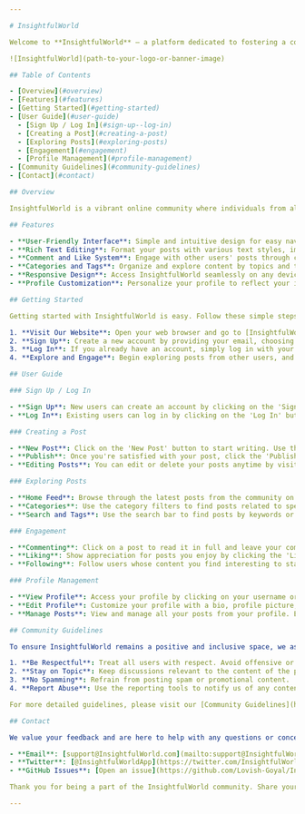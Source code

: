 ```yaml
---

# InsightfulWorld

Welcome to **InsightfulWorld** – a platform dedicated to fostering a community where users can share their thoughts, ideas, and reflections. Whether it's a daily musing, advice, or a story you'd like to share, InsightfulWorld provides a safe and welcoming space for your voice to be heard.

![InsightfulWorld](path-to-your-logo-or-banner-image)

## Table of Contents

- [Overview](#overview)
- [Features](#features)
- [Getting Started](#getting-started)
- [User Guide](#user-guide)
  - [Sign Up / Log In](#sign-up--log-in)
  - [Creating a Post](#creating-a-post)
  - [Exploring Posts](#exploring-posts)
  - [Engagement](#engagement)
  - [Profile Management](#profile-management)
- [Community Guidelines](#community-guidelines)
- [Contact](#contact)

## Overview

InsightfulWorld is a vibrant online community where individuals from all walks of life can come together to share their thoughts. Our platform is designed to be user-friendly and inclusive, ensuring everyone has the opportunity to contribute and engage meaningfully.

## Features

- **User-Friendly Interface**: Simple and intuitive design for easy navigation and content creation.
- **Rich Text Editing**: Format your posts with various text styles, images, and links to enhance your storytelling.
- **Comment and Like System**: Engage with other users' posts through comments and likes.
- **Categories and Tags**: Organize and explore content by topics and tags.
- **Responsive Design**: Access InsightfulWorld seamlessly on any device, whether it's a phone, tablet, or desktop.
- **Profile Customization**: Personalize your profile to reflect your identity and manage your posts.

## Getting Started

Getting started with InsightfulWorld is easy. Follow these simple steps to join our community and start sharing your thoughts.

1. **Visit Our Website**: Open your web browser and go to [InsightfulWorld](https://www.InsightfulWorld.com).
2. **Sign Up**: Create a new account by providing your email, choosing a username, and setting a password.
3. **Log In**: If you already have an account, simply log in with your credentials.
4. **Explore and Engage**: Begin exploring posts from other users, and don't hesitate to start sharing your own thoughts!

## User Guide

### Sign Up / Log In

- **Sign Up**: New users can create an account by clicking on the 'Sign Up' button on the homepage. Provide a valid email address, choose a username, and create a password.
- **Log In**: Existing users can log in by clicking on the 'Log In' button and entering their email and password.

### Creating a Post

- **New Post**: Click on the 'New Post' button to start writing. Use the rich text editor to format your content, add images, and insert links.
- **Publish**: Once you're satisfied with your post, click the 'Publish' button to share it with the InsightfulWorld community.
- **Editing Posts**: You can edit or delete your posts anytime by visiting your profile and selecting the post you wish to modify.

### Exploring Posts

- **Home Feed**: Browse through the latest posts from the community on the homepage.
- **Categories**: Use the category filters to find posts related to specific topics of interest.
- **Search and Tags**: Use the search bar to find posts by keywords or tags.

### Engagement

- **Commenting**: Click on a post to read it in full and leave your comments.
- **Liking**: Show appreciation for posts you enjoy by clicking the 'Like' button.
- **Following**: Follow users whose content you find interesting to stay updated with their latest posts.

### Profile Management

- **View Profile**: Access your profile by clicking on your username or profile picture.
- **Edit Profile**: Customize your profile with a bio, profile picture, and cover photo.
- **Manage Posts**: View and manage all your posts from your profile. Edit or delete any post as needed.

## Community Guidelines

To ensure InsightfulWorld remains a positive and inclusive space, we ask all users to adhere to our community guidelines:

1. **Be Respectful**: Treat all users with respect. Avoid offensive or derogatory language.
2. **Stay on Topic**: Keep discussions relevant to the content of the post.
3. **No Spamming**: Refrain from posting spam or promotional content.
4. **Report Abuse**: Use the reporting tools to notify us of any content that violates our guidelines.

For more detailed guidelines, please visit our [Community Guidelines](https://www.InsightfulWorld.com/guidelines) page.

## Contact

We value your feedback and are here to help with any questions or concerns. Feel free to reach out to us:

- **Email**: [support@InsightfulWorld.com](mailto:support@InsightfulWorld.com)
- **Twitter**: [@InsightfulWorldApp](https://twitter.com/InsightfulWorldApp)
- **GitHub Issues**: [Open an issue](https://github.com/Lovish-Goyal/InsightfulWorld/issues)

Thank you for being a part of the InsightfulWorld community. Share your thoughts and inspire others!

---
```


